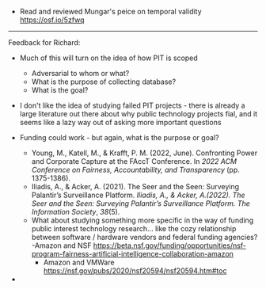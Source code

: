 

- Read and reviewed Mungar's peice on temporal validity https://osf.io/5zfwq 




---

Feedback for Richard: 
- Much of this will turn on the idea of how PIT is scoped
	- Adversarial to whom or what? 
	- What is the purpose of collecting database? 
	- What is the goal?
- I don't like the idea of studying failed PIT projects - there is already a large literature out there about why public technology projects fial, and it seems like a lazy way out of asking more important questions 
- Funding could work - but again, what is the purpose or goal? 
	- Young, M., Katell, M., & Krafft, P. M. (2022, June). Confronting Power and Corporate Capture at the FAccT Conference. In _2022 ACM Conference on Fairness, Accountability, and Transparency_ (pp. 1375-1386).
	- Iliadis, A., & Acker, A. (2021). The Seer and the Seen: Surveying Palantir’s Surveillance Platform. _Iliadis, A., & Acker, A.(2022). The Seer and the Seen: Surveying Palantir’s Surveillance Platform. The Information Society_, _38_(5).
	- What about studying something more specific in the way of funding public interest technology research... like the cozy relationship between software / hardware vendors and federal funding agencies? 
		-Amazon and NSF  https://beta.nsf.gov/funding/opportunities/nsf-program-fairness-artificial-intelligence-collaboration-amazon 
		- Amazon and VMWare https://nsf.gov/pubs/2020/nsf20594/nsf20594.htm#toc

- 